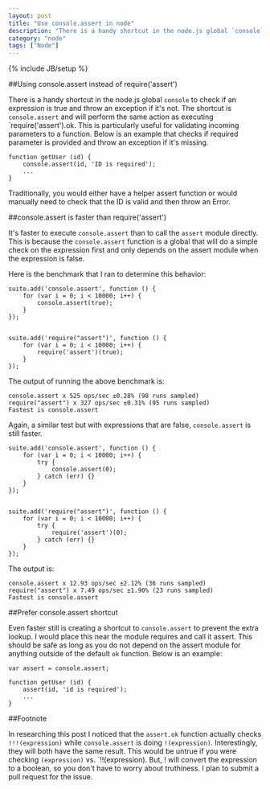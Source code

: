 ```yaml
---
layout: post
title: "Use console.assert in node"
description: "There is a handy shortcut in the node.js global `console` to check if an expression is true and throw an exception if it's not.  The shortcut is `console.assert` and will perform the same action as executing `require('assert').ok."
category: "node"
tags: ["Node"]
---
```

{% include JB/setup %}


##Using console.assert instead of require('assert')

There is a handy shortcut in the node.js global `console` to check if an expression is true and throw an exception if it's not.  The shortcut is `console.assert` and will perform the same action as executing `require('assert').ok.  This is particularly useful for validating incoming parameters to a function.  Below is an example that checks if required parameter is provided and throw an exception if it's missing.

	function getUser (id) {
		console.assert(id, 'ID is required');
		...
	}

Traditionally, you would either have a helper assert function or would manually need to check that the ID is valid and then throw an Error.

##console.assert is faster than require('assert')

It's faster to execute `console.assert` than to call the `assert` module directly.  This is because the `console.assert` function is a global that will do a simple check on the expression first and only depends on the assert module when the expression is false.

Here is the benchmark that I ran to determine this behavior:

	suite.add('console.assert', function () {
	    for (var i = 0; i < 10000; i++) {
	        console.assert(true);
	    }
	});


	suite.add('require("assert")', function () {
	    for (var i = 0; i < 10000; i++) {
	        require('assert')(true);
	    }
	});

The output of running the above benchmark is:

	console.assert x 525 ops/sec ±0.28% (98 runs sampled)
	require("assert") x 327 ops/sec ±0.31% (95 runs sampled)
	Fastest is console.assert

Again, a similar test but with expressions that are false, `console.assert` is still faster.

	suite.add('console.assert', function () {
	    for (var i = 0; i < 10000; i++) {
	    	try {
	        	console.assert(0);
	    	} catch (err) {}
	    }
	});


	suite.add('require("assert")', function () {
	    for (var i = 0; i < 10000; i++) {
	    	try {
	        	require('assert')(0);
	    	} catch (err) {}
	    }
	});

The output is:

	console.assert x 12.93 ops/sec ±2.12% (36 runs sampled)
	require("assert") x 7.49 ops/sec ±1.90% (23 runs sampled)
	Fastest is console.assert

##Prefer console.assert shortcut

Even faster still is creating a shortcut to `console.assert` to prevent the extra lookup.  I would place this near the module requires and call it assert.  This should be safe as long as you do not depend on the assert module for anything outside of the default `ok` function.  Below is an example:

	var assert = console.assert;

	function getUser (id) {
		assert(id, 'id is required');
		...
	}

##Footnote

In researching this post I noticed that the `assert.ok` function actually checks `!!!(expression)` while `console.assert` is doing `!(expression)`.  Interestingly, they will both have the same result.  This would be untrue if you were checking `(expression)` vs. `!!(expression).  But, ! will convert the expression to a boolean, so you don't have to worry about truthiness.  I plan to submit a pull request for the issue.

